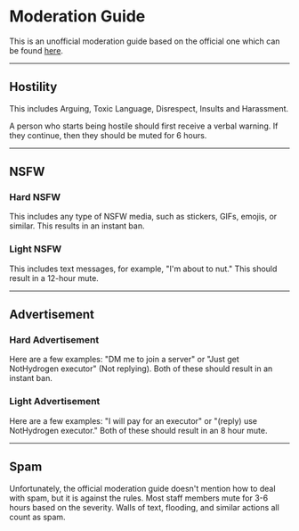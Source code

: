 # Moderation Guide

This is an unofficial moderation guide based on the official one which can be found [here](https://docs.google.com/document/d/1YrFjt_2nTnl5Camm_bU2Lg8uq2NLXSr1FS67WBjIZ2s/edit?tab=t.0).

---

## **Hostility**

This includes Arguing, Toxic Language, Disrespect, Insults and Harassment.

A person who starts being hostile should first receive a verbal warning. If they continue, then they should be muted for 6 hours.

---

## NSFW

### Hard NSFW

This includes any type of NSFW media, such as stickers, GIFs, emojis, or similar. This results in an instant ban. 

### Light NSFW

This includes text messages, for example, "I'm about to nut." This should result in a 12-hour mute.

---

## Advertisement

### Hard Advertisement

Here are a few examples: "DM me to join a server" or "Just get NotHydrogen executor" (Not replying). Both of these should result in an instant ban.

### Light Advertisement

Here are a few examples: "I will pay for an executor" or "(reply) use NotHydrogen executor." Both of these should result in an 8 hour mute.

---

## Spam

Unfortunately, the official moderation guide doesn't mention how to deal with spam, but it is against the rules. Most staff members mute for 3-6 hours based on the severity. Walls of text, flooding, and similar actions all count as spam.
